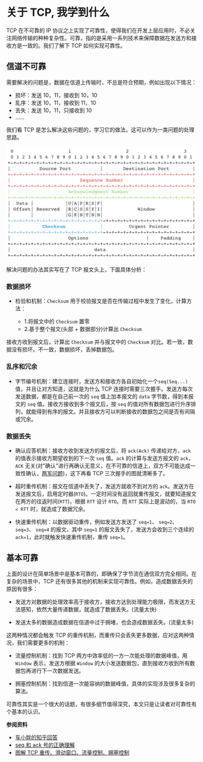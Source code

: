 # 关于 TCP, 我学到什么


TCP 在不可靠的 IP 协议之上实现了可靠性，使得我们在开发上层应用时，不必关注网络传输的种种复杂性。可靠，指的是采用一系列技术来保障数据在发送方和接收方是一致的。我们了解下 TCP 如何实现可靠性。

## 信道不可靠

需要解决的问题是，数据在信道上传输时，不总是符合预期，例如出现以下情况：

- 损坏：发送 10，11，接收到 10，10
- 乱序：发送 10，11，接收到 11，10
- 丢失：发送 10，11，只接收到 10
- ......

我们看 TCP 是怎么解决这些问题的，学习它的做法，这可以作为一类问题的处理思路。

![TCP报文头](/img/tcp.jpg "TCP报文头")

解决问题的办法其实写在了 TCP 报文头上，下面具体分析：

### 数据损坏

- 检验和机制：`Checksum` 用于校验报文是否在传输过程中发生了变化，计算方法：

  - 1.将报文中的 `Checksum` 置零
  - 2.基于整个报文(头部 + 数据部分)计算出 `Checksum`

接收方收到报文后，计算出 `Checksum` 并与报文中的 `Checksum` 对比。若一致，数据没有损坏。不一致，数据损坏，丢掉数据包。

### 乱序和冗余

- 字节编号机制：建立连接时，发送方和接收方各自初始化一个`seq(Seq...)` 值，并且让对方知道，这就是为什么 TCP 连接时需要三次握手。发送方每次发送数据，都是在自己前一次的 `seq` 值上加本报文的 `data` 字节数，得到本报文的 `seq` 值。接收方接收到多个报文后，按 `seq` 的值对所有数据包进行升序排列，就能得到有序的报文。并且接收方可以判断接收的数据包之间是否有间隔或冗余。

### 数据丢失

- 确认应答机制：接收方收到发送方的报文后，将 `ack(Ack)` 传递给对方，`ack` 的值表示接收方期望收到的下一次 `seq` 值。`ack` 的计算与发送方报文的 `ack`，`ACK` 无关(对"确认"进行再确认无意义，在不可靠的信道上，双方不可能达成一致性确认，[两军问题](https://zhuanlan.zhihu.com/p/163512312))，这下再看 TCP 三次握手的图就清晰多了。

- 超时重传机制：报文在信道中丢失了，发送方就收不到对方的 `ack`。发送方在发送报文后，启用定时器(`RTO`)。一定时间没有返回就重传报文，就要知道报文在两方的往返时间(`RTT`)，根据 `RTT` 设计 `RTO`。而 `RTT` 实际上是波动的，当 `RTO < RTT` 时，就造成了数据冗余。

- 快速重传机制：以数据驱动重传，例如发送方发送了 `seq=1`、 `seq=2`、 `seq=3`、 `seq=4` 的报文，其中 `seq=1` 的报文丢失了，发送方会收到三个连续的 `ack=1`，此时就触发快速重传机制，重传 `seq=1`。

## 基本可靠

上面的设计在简单场景中是基本可靠的，即确保了字节流在通信双方完全相同。在复杂的场景中，TCP 还有很多其他的机制来实现可靠性。例如，造成数据丢失的原因有很多：

- 发送方对数据的处理效率高于接收方，接收方达到处理能力极限，而发送方无法感知，依然大量传递数据，就造成了数据丢失。(流量太快)

- 发送太多的数据造成数据在信道中过于拥堵，也会造成数据丢失。(流量太多)

这两种情况都会触发 TCP 的重传机制，而重传只会丢失更多数据，应对这两种情况，我们需要更多的机制：

- 流量控制机制：找到 TCP 两方中效率低的一方一次能处理的数据峰值，用 `Window` 表示，发送方根据 `Window` 的大小发送数据包，直到接收方收到所有数据包再进行下一次数据发送。

- 拥塞控制机制：找到信道一次能容纳的数据峰值，具体的实现涉及很多复杂的算法。

可靠性其实是一个很大的话题，有很多细节值得深究，本文只是让读者对可靠性有个基本的认识。

**参阅资料**

- [车小胖的知乎回答](https://www.zhihu.com/question/58517416/answer/158142955)
- [seq 和 ack 号的正确理解](https://www.cnblogs.com/realjimmy/p/12930797.html)
- [图解 TCP 重传、滑动窗口、流量控制、拥塞控制](https://zhuanlan.zhihu.com/p/133307545)

